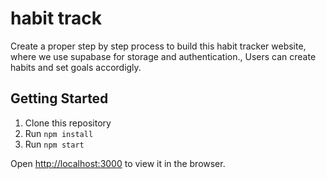 # habit track

Create a proper step by step process to build this habit tracker website, where we use supabase for storage and authentication., Users can create habits and set goals accordigly.

## Getting Started

1. Clone this repository
2. Run `npm install`
3. Run `npm start`

Open [http://localhost:3000](http://localhost:3000) to view it in the browser.